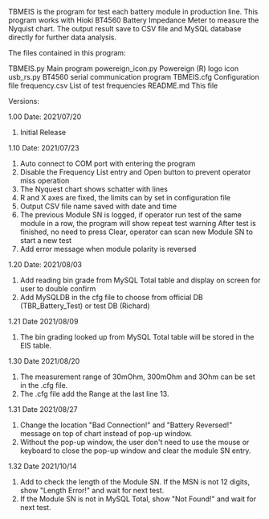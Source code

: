 TBMEIS is the program for test each battery module in production line. This
program works with Hioki BT4560 Battery Impedance Meter to measure the Nyquist
chart. The output result save to CSV file and MySQL database directly for
further data analysis.

The files contained in this program:

TBMEIS.py           Main program
powereign_icon.py   Powereign (R) logo icon
usb_rs.py           BT4560 serial communication program
TBMEIS.cfg          Configuration file
frequency.csv       List of test frequencies
README.md           This file

Versions:

1.00
Date: 2021/07/20
 1. Initial Release

1.10
Date: 2021/07/23
 1. Auto connect to COM port with entering the program
 2. Disable the Frequency List entry and Open button to prevent operator miss
    operation
 3. The Nyquest chart shows schatter with lines
 4. R and X axes are fixed, the limits can by set in configuration file
 5. Output CSV file name saved with date and time
 6. The previous Module SN is logged, if operator run test of the same module
    in a row, the program will show repeat test warning
    After test is finished, no need to press Clear, operator can scan new 
    Module SN to start a new test
 7. Add error message when module polarity is reversed

1.20
Date: 2021/08/03
 1. Add reading bin grade from MySQL Total table and display on screen for
    user to double confirm
 2. Add MySQLDB in the cfg file to choose from official DB (TBR_Battery_Test)
    or test DB (Richard)

1.21
Date 2021/08/09
 1. The bin grading looked up from MySQL Total table will be stored in the EIS
    table.
    
1.30
Date 2021/08/20
 1. The measurement range of 30mOhm, 300mOhm and 3Ohm can be set in the .cfg
    file.
 2. The .cfg file add the Range at the last line 13.

1.31
Date 2021/08/27
 1. Change the location "Bad Connection!" and "Battery Reversed!" message on
    top of chart instead of pop-up window.
 2. Without the pop-up window, the user don't need to use the mouse or
    keyboard to close the pop-up window and clear the module SN entry.

1.32
Date 2021/10/14
 1. Add to check the length of the Module SN. If the MSN is not 12 digits,
    show "Length Error!" and wait for next test.
 2. If the Module SN is not in MySQL Total, show "Not Found!" and wait for 
    next test.